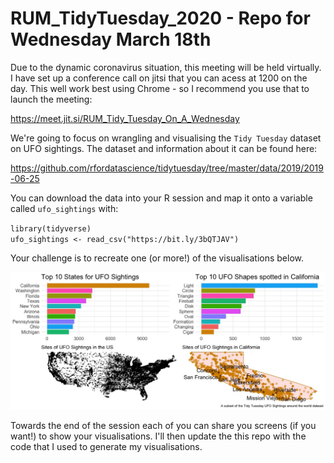 # RUM_TidyTuesday_2020 - Repo for Wednesday March 18th

Due to the dynamic coronavirus situation, this meeting will be held virtually.  I have set up a conference call on jitsi that you can acess at 1200 on the day.  This well work best using Chrome - so I recommend you use that to launch the meeting:

https://meet.jit.si/RUM_Tidy_Tuesday_On_A_Wednesday

We're going to focus on wrangling and visualising the `Tidy Tuesday` dataset on UFO sightings.  The dataset and information about it can be found here:

https://github.com/rfordatascience/tidytuesday/tree/master/data/2019/2019-06-25

You can download the data into your R session and map it onto a variable called `ufo_sightings` with:

`library(tidyverse)`\
`ufo_sightings <- read_csv("https://bit.ly/3bQTJAV")`  

Your challenge is to recreate one (or more!) of the visualisations below.

![TIdy_Tuesday_UFO_data_images](https://raw.githubusercontent.com/ajstewartlang/RUM_TidyTuesday_2020/master/plots_to_recreate.jpeg)

Towards the end of the session each of you can share you screens (if you want!) to show your visualisations.  I'll then update the this repo with the code that I used to generate my visualisations.
